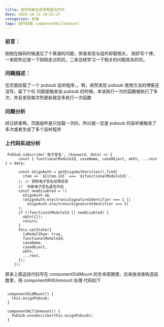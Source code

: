 ```yaml
---
title: 组件卸载生命周期遇见的坑
date: 2020-10-13 19:55:27
categories: 前端
tags: 组件卸载 componentWillUnmount
---
```


### 前言：

刚刚在敲码时候遇见了个离谱的问题，排查发现与组件卸载相关。
刚好写个博，一来趁热记录一下刚刚走过的坑，二来总结学习一下相关的问题其余的坑。

### 问题描述：

在页面挂载了一个 pubsub 监听程序，，啊，突然发现 pubsub 使用方法的博客还没写，留了个坑
问题是触发该 pubsub 的时候，本该执行一次的函数被执行了多次，并且发现每次热更新就会多执行一次函数

### 问题分析

经过排查啊，页面组件是只加载一次的，所以就一定是 pubsub 的监听被触发了多次或者生成了多个监听程序

### 上代码实战分析

```
 PubSub.subscribe('电子签名', (keyword, data) => {
      const { functionalModuleId, caseName, caseObject, okFn, ...rest } = data;

      const eSignAuth = getEsignAuthorities().find(
        item => `${item.id}` === `${functionalModuleId}`,
      ); // 获取电子签名权限信息
      //  判断电子签名是否开启
      const newDisabled = !(
        eSignAuth &&
        (eSignAuth.electronicSignatureIdentifier === 1 ||
          eSignAuth.electronicSignatureIdentifier === 3)
      );
      if (!functionalModuleId || newDisabled) {
        okFn({});
        return;
      }
      this.setState({
        isModalShow: true,
        functionalModuleId,
        caseName,
        caseObject,
        okFn,
        ...rest,
      });
    });

```

原来上面这段代码写在 componentDidMount 的生命周期里。后来放进类构造函数里，用 componentWillUnmount 处理
代码如下

```

 componentDidMount() {
   this.esignPubsub;
 }

 componentWillUnmount() {
   PubSub.unsubscribe(this.esignPubsub);
 }

```
